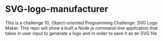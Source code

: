 # SVG-logo-manufacturer
This is a challenge 10, Object-oriented Programming Challenge: SVG Logo Maker. This repo will show a built a Node.js command-line application that takes in user input to generate a logo and in order to save it as an SVG file
